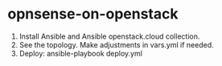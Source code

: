 # opnsense-on-openstack

1. Install Ansible and Ansible openstack.cloud collection.
2. See the topology. Make adjustments in vars.yml if needed.
3. Deploy: ansible-playbook deploy.yml 
